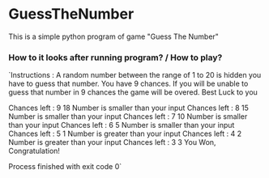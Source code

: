 # GuessTheNumber
This is a simple python program of game "Guess The Number"

### How to it looks after running program? / How to play?

`Instructions :
A random number between the range of 1 to 20 is hidden you have to guess that number. 
You have 9 chances. 
If you will be unable to guess that number in 9 chances the game will be overed. 
Best Luck to you

Chances left : 9
18
Number is smaller than your input
Chances left : 8
15
Number is smaller than your input
Chances left : 7
10
Number is smaller than your input
Chances left : 6
5
Number is smaller than your input
Chances left : 5
1
Number is greater than your input
Chances left : 4
2
Number is greater than your input
Chances left : 3
3
You Won, Congratulation!

Process finished with exit code 0`

